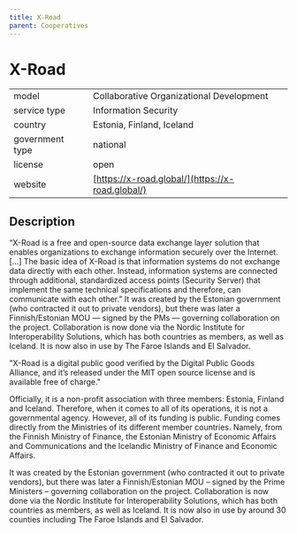 ```yaml
---
title: X-Road
parent: Cooperatives
---
```


# X-Road

|                   |                                          |
|:------------------|:-----------------------------------------|
| model             | Collaborative Organizational Development
| service type      | Information Security
| country           | Estonia, Finland, Iceland
| government type   | national
| license           | open
| website           | [https://x-road.global/](https://x-road.global/)


## Description
“X-Road is a free and open-source data exchange layer solution that enables organizations to exchange information securely over the Internet. [...] The basic idea of X-Road is that information systems do not exchange data directly with each other. Instead, information systems are connected through additional, standardized access points (Security Server) that implement the same technical specifications and therefore, can communicate with each other.” It was created by the Estonian government (who contracted it out to private vendors), but there was later a Finnish/Estonian MOU — signed by the PMs — governing collaboration on the project. Collaboration is now done via the Nordic Institute for Interoperability Solutions, which has both countries as members, as well as Iceland. It is now also in use by The Faroe Islands and El Salvador.

"X-Road is a digital public good verified by the Digital Public Goods Alliance, and it’s released under the MIT open source license and is available free of charge."

Officially, it is a non-profit association with three members: Estonia, Finland and Iceland. Therefore, when it comes to all of its operations, it is not a governmental agency. However, all of its funding is public. Funding comes directly from the Ministries of its different member countries. Namely, from the Finnish Ministry of Finance, the Estonian Ministry of Economic Affairs and Communications and the Icelandic Ministry of Finance and Economic Affairs.

It was created by the Estonian government (who contracted it out to private vendors), but there was later a Finnish/Estonian MOU – signed by the Prime Ministers – governing collaboration on the project. Collaboration is now done via the Nordic Institute for Interoperability Solutions, which has both countries as members, as well as Iceland. It is now also in use by around 30 counties including The Faroe Islands and El Salvador. 
